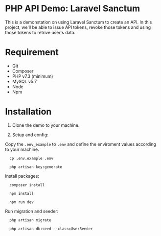 # PHP API Demo: Laravel Sanctum
This is a demonstation on using Laravel Sanctum to create an API. In this project, we'll be able to issue API tokens, revoke those tokens and using those tokens to retrive user's data.

# Requirement
* Git
* Composer
* PHP v7.3 (minimum)
* MySQL v5.7
* Node
* Npm

# Installation

1. Clone the demo to your machine.

2. Setup and config:

Copy the `.env_example` to `.env` and define the enviroment values according to your machine.
```
  cp .env.example .env
```
```
  php artisan key:generate
```
Install packages:
```
  composer install
```
```
  npm install
```
```
  npm run dev
```
Run migration and seeder:
```
  php artisan migrate
```
```
  php artisan db:seed --class=UserSeeder
```
